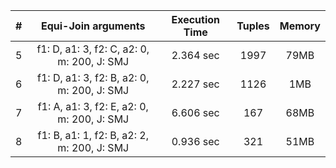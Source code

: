 | # |             Equi-Join arguments             | Execution Time | Tuples | Memory ||:-:|:-------------------------------------------:|:--------------:|:------:|:------:|| 5 | f1: D, a1:  3, f2: C, a2: 0, m: 200, J: SMJ |   2.364 sec    |  1997  |  79MB  || 6 | f1: D, a1:  3, f2: B, a2: 0, m: 200, J: SMJ |   2.227 sec    |  1126  |  1MB   || 7 | f1: A, a1:  3, f2: E, a2: 0, m: 200, J: SMJ |   6.606 sec    |  167   |  68MB  || 8 | f1: B, a1:  1, f2: B, a2: 2, m: 200, J: SMJ |   0.936 sec    |  321   |  51MB  |